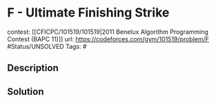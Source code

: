 # F - Ultimate Finishing Strike

contest: [[CFICPC/101519/101519|2011 Benelux Algorithm Programming Contest (BAPC 11)]]
url: https://codeforces.com/gym/101519/problem/F
#Status/UNSOLVED
Tags: #

## Description

## Solution

